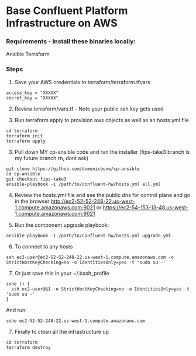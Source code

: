 # Base Confluent Platform Infrastructure on AWS

### Requirements - Install these binaries locally:
Ansible
Terraform

### Steps
1. Save your AWS credentials to terraform/terraform.tfvars
```
access_key = "XXXXX"
secret_key = "XXXXX"
```

2. Review terraform/vars.tf - Note your public ssh key gets used

3. Run terraform apply to provision aws objects as well as an hosts.yml file
```
cd terraform
terraform init
terraform apply
```

3. Pull down MY cp-ansible code and run the installer (fips-take3 branch is my future branch rn, dont ask)
```
git clone https://github.com/domenicbove/cp-ansible
cd cp-ansible
git checkout fips-take3
ansible-playbook -i /path/to/confluent-hw/hosts.yml all.yml
```

4. Review the hosts.yml file and see the public dns for control plane and go in the browser
http://ec2-52-52-248-22.us-west-1.compute.amazonaws.com:9021
or
https://ec2-54-153-13-48.us-west-1.compute.amazonaws.com:9021

5. Run the component upgrade playbook:
```
ansible-playbook -i /path/to/confluent-hw/hosts.yml upgrade.yml
```

6. To connect to any hosts
```
ssh ec2-user@ec2-52-52-248-22.us-west-1.compute.amazonaws.com -o StrictHostKeyChecking=no -o IdentitiesOnly=yes -t 'sudo su -'
```

7. Or just save this in your ~/.bash_profile
```
sshe () {
  ssh ec2-user@$1 -o StrictHostKeyChecking=no -o IdentitiesOnly=yes -t 'sudo su -'
}
```

And run:
```
sshe ec2-52-52-248-22.us-west-1.compute.amazonaws.com
```

7. Finally to clean all the infrastructure up
```
cd terraform
terraform destroy
```
